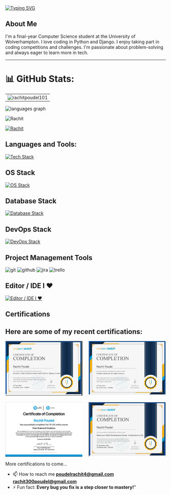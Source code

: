 <a href="https://git.io/typing-svg">
  <img src="https://readme-typing-svg.demolab.com?font=Poppins&weight=700&size=70&duration=4000&pause=1000&color=F7F7F7&background=000000&center=true&vCenter=true&width=1125&height=320&lines=Hello%2C+Everyone%F0%9F%91%8B;I'm+Rachit+Poudel." alt="Typing SVG" />
</a>

## About Me
I'm a final-year Computer Science student at the University of Wolverhampton. I love coding in Python and Django. I enjoy taking part in coding competitions and challenges. I'm passionate about problem-solving and always eager to learn more in tech.
<br>
<hr>

# 📊 GitHub Stats:
<table border="0" style="border: none">
  <tr style="border: none">
    <td style=" border: none">
      <picture style=" border: none">
        <source media="(prefers-color-scheme: dark)" srcset="https://github-readme-stats.vercel.app/api?username=rachitpoudel101&show_icons=true&locale=en&theme=white">
        <img src="https://github-readme-stats.vercel.app/api?username=rachitpoudel101&show_icons=true&locale=en" alt="rachitpoudel101" />
      </picture>
    </td>
  </tr>
</table>




<img src="https://github-readme-stats.vercel.app/api/top-langs?locale=en&hide_title=false&layout=compact&card_width=320&langs_count=10&theme=dark&hide_border=true&username=rachitpoudel101" height="180" alt="languages graph"/>
<p align="left"> 
  <img src="https://komarev.com/ghpvc/?username=rachitpoudel101&label=Profile%20views&color=0e75b6&style=flat" alt="Rachit" /> 
</p>

<p align="left">
  <a href="https://github.com/ryo-ma/github-profile-trophy">
    <img src="https://github-profile-trophy.vercel.app/?username=rachitpoudel101" alt="Rachit" />
  </a>
</p>

## Languages and Tools:
<div align="left">
  <a href="https://skills.thijs.gg" target="_blank">
    <img src="https://skillicons.dev/icons?i=python,js,django,php,html,css,c&theme=light" alt="Tech Stack" />
  </a>
</div>

## OS Stack
<div align="left">
  <a href="https://skills.thijs.gg" target="_blank">
    <img src="https://skillicons.dev/icons?i=linux,ubuntu,kali,bash&theme=dark" alt="OS Stack" />
  </a>
</div>

## Database Stack
<div align="left">
  <a href="https://skills.thijs.gg" target="_blank">
    <img src="https://skillicons.dev/icons?i=mysql&theme=dark" alt="Database Stack" />
  </a>
</div>

## DevOps Stack
<div align="left">
  <a href="https://skills.thijs.gg" target="_blank">
    <img src="https://skillicons.dev/icons?i=aws,azure,gcp&theme=dark" alt="DevOps Stack" />
  </a>
</div>

## Project Management Tools
<div align="left">
  <img src="https://www.vectorlogo.zone/logos/git-scm/git-scm-icon.svg" alt="git" title="git" width="40" height="40"/>  
  <img src="https://www.vectorlogo.zone/logos/github/github-icon.svg" alt="github" title="github" width="40" height="40"/>
  <img src="https://www.vectorlogo.zone/logos/atlassian_jira/atlassian_jira-icon.svg" alt="jira" title="jira" width="40" height="40"/> 
  <img src="https://www.vectorlogo.zone/logos/trello/trello-icon.svg" alt="trello" title="trello" width="40" height="40"/>
</div>

## Editor / IDE I ♥
<div align="left">
  <a href="https://skills.thijs.gg" target="_blank">
    <img src="https://skillicons.dev/icons?i=vscode,eclipse&theme=dark" alt="Editor / IDE I ♥ "/>
  </a>
</div>

## Certifications
<div align="left">
  <h2>Here are some of my recent certifications:</h2>
  <div style="display: grid; grid-template-columns: repeat(2, 1fr); gap: 20px; justify-items: center; align-items: center;">
    <img src="https://github.com/rachitpoudel101/Certifications/blob/main/Django_tutorial.jpg" alt="Django Tutorial" width="300" />
    <img src="https://github.com/rachitpoudel101/Certifications/blob/main/Python kib for data science.jpg" alt="Python Library for Data Science" width="300" />
    <img src="https://github.com/rachitpoudel101/Certifications/blob/main/Data%20Science%20And%20Analytics.png" alt="Data Science And Analytics" width="300" />
    <img src="https://github.com/rachitpoudel101/Certifications/blob/main/C%23.png" alt="C#" width="300" />
  </div>
  <p>More certifications to come...</p>
</div>

- 📫 How to reach me **[poudelrachit4@gmail.com](mailto:poudelrachit4@gmail.com)**
**[rachit300poudel@gmail.com](mailto:rachit300poudel@gmail.com)**
- ⚡ Fun fact:  **Every bug you fix is a step closer to mastery!**"
